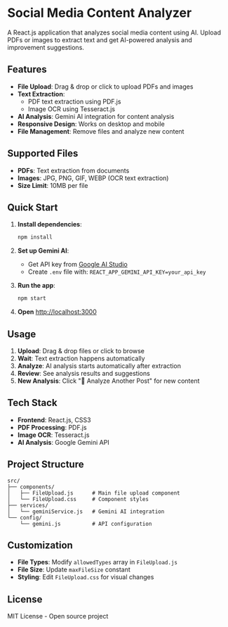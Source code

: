 # Social Media Content Analyzer

A React.js application that analyzes social media content using AI. Upload PDFs or images to extract text and get AI-powered analysis and improvement suggestions.

## Features

- **File Upload**: Drag & drop or click to upload PDFs and images
- **Text Extraction**: 
  - PDF text extraction using PDF.js
  - Image OCR using Tesseract.js
- **AI Analysis**: Gemini AI integration for content analysis
- **Responsive Design**: Works on desktop and mobile
- **File Management**: Remove files and analyze new content

## Supported Files

- **PDFs**: Text extraction from documents
- **Images**: JPG, PNG, GIF, WEBP (OCR text extraction)
- **Size Limit**: 10MB per file

## Quick Start

1. **Install dependencies**:
   ```bash
   npm install
   ```

2. **Set up Gemini AI**:
   - Get API key from [Google AI Studio](https://makersuite.google.com/app/apikey)
   - Create `.env` file with: `REACT_APP_GEMINI_API_KEY=your_api_key`

3. **Run the app**:
   ```bash
   npm start
   ```

4. **Open** [http://localhost:3000](http://localhost:3000)

## Usage

1. **Upload**: Drag & drop files or click to browse
2. **Wait**: Text extraction happens automatically
3. **Analyze**: AI analysis starts automatically after extraction
4. **Review**: See analysis results and suggestions
5. **New Analysis**: Click "🔄 Analyze Another Post" for new content

## Tech Stack

- **Frontend**: React.js, CSS3
- **PDF Processing**: PDF.js
- **Image OCR**: Tesseract.js
- **AI Analysis**: Google Gemini API

## Project Structure

```
src/
├── components/
│   ├── FileUpload.js      # Main file upload component
│   └── FileUpload.css     # Component styles
├── services/
│   └── geminiService.js   # Gemini AI integration
└── config/
    └── gemini.js          # API configuration
```

## Customization

- **File Types**: Modify `allowedTypes` array in `FileUpload.js`
- **File Size**: Update `maxFileSize` constant
- **Styling**: Edit `FileUpload.css` for visual changes

## License

MIT License - Open source project
